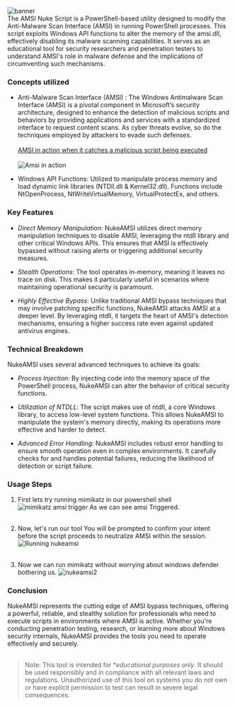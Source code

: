 
![banner](https://s11.gifyu.com/images/SysSH.gif)<br>
The AMSI Nuke Script is a PowerShell-based utility designed to modify the Anti-Malware Scan Interface (AMSI) in running PowerShell processes. This script exploits Windows API functions to alter the memory of the amsi.dll, effectively disabling its malware scanning capabilities. It serves as an educational tool for security researchers and penetration testers to understand AMSI's role in malware defense and the implications of circumventing such mechanisms.

### Concepts utilized
- Anti-Malware Scan Interface (AMSI) : The Windows Antimalware Scan Interface (AMSI) is a pivotal component in Microsoft’s security architecture, designed to enhance the detection of malicious scripts and behaviors by providing applications and services with a standardized interface to request content scans. As cyber threats evolve, so do the techniques employed by attackers to evade such defenses.
<br><br><ins>AMSI in action when it catches a malicious script being executed</ins><br><br>
![Amsi in action](https://sensepost.com/img/pages/blog/2020/resurrecting-an-old-amsi-bypass/2.0-amsi-detection-example.png)

- Windows API Functions:
Utilized to manipulate process memory and load dynamic link libraries (NTDll.dll & Kernel32.dll).
Functions include NtOpenProcess, NtWriteVirtualMemory, VirtualProtectEx, and others.

### Key Features
- *Direct Memory Manipulation*: NukeAMSI utilizes direct memory manipulation techniques to disable AMSI, leveraging the ntdll library and other critical Windows APIs. This ensures that AMSI is effectively bypassed without raising alerts or triggering additional security measures.
  
- *Stealth Operations*: The tool operates in-memory, meaning it leaves no trace on disk. This makes it particularly useful in scenarios where maintaining operational security is paramount.
  
- *Highly Effective Bypass*: Unlike traditional AMSI bypass techniques that may involve patching specific functions, NukeAMSI attacks AMSI at a deeper level. By leveraging ntdll, it targets the heart of AMSI's detection mechanisms, ensuring a higher success rate even against updated antivirus engines.

### Technical Breakdown

NukeAMSI uses several advanced techniques to achieve its goals:

- *Process Injection*: By injecting code into the memory space of the PowerShell process, NukeAMSI can alter the behavior of critical security functions.
  
- *Utilization of NTDLL*: The script makes use of ntdll, a core Windows library, to access low-level system functions. This allows NukeAMSI to manipulate the system's memory directly, making its operations more effective and harder to detect.
  
- *Advanced Error Handling*: NukeAMSI includes robust error handling to ensure smooth operation even in complex environments. It carefully checks for and handles potential failures, reducing the likelihood of detection or script failure.


### Usage Steps
1. First lets try running mimikatz in our powershell shell 
![mimikatz amsi trigger](https://github.com/user-attachments/assets/0003e944-34a8-477f-b900-fc6b67a3041f)
As we can see amsi Triggered.<br><br>
2. Now, let's run our tool 
You will be prompted to confirm your intent before the script proceeds to neutralize AMSI within the session.
![Running nukeamsi](https://github.com/user-attachments/assets/ce380592-5b7f-4521-ac55-3b503eb1c62d)<br><br>

3. Now we can run mimikatz without worrying about windows defender bothering us.
![nukeamsi2](https://github.com/user-attachments/assets/8bff87d5-797b-4a53-89ad-4a7978ec6833)

### Conclusion

NukeAMSI represents the cutting edge of AMSI bypass techniques, offering a powerful, reliable, and stealthy solution for professionals who need to execute scripts in environments where AMSI is active. Whether you're conducting penetration testing, research, or learning more about Windows security internals, NukeAMSI provides the tools you need to operate effectively and securely.
<br><br>

> Note: This tool is intended for **educational purposes only*. It should be used responsibly and in compliance with all relevant laws and regulations. Unauthorized use of this tool on systems you do not own or have explicit permission to test can result in severe legal consequences.


